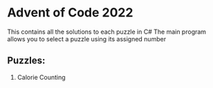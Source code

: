 # Advent of Code 2022
This contains all the solutions to each puzzle in C#
The main program allows you to select a puzzle using its assigned number

## Puzzles:
1. Calorie Counting
